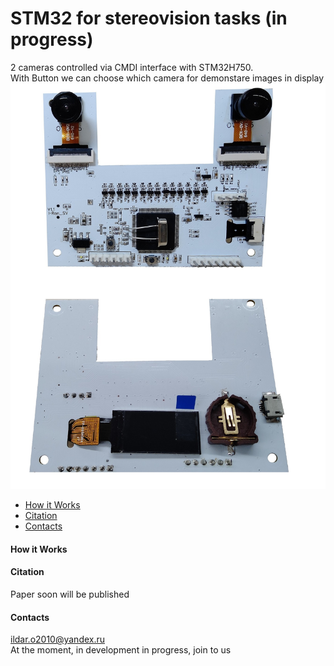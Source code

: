 # STM32 for stereovision tasks (in progress)
2 cameras controlled via CMDI interface with STM32H750.   
With Button we can choose which camera for demonstare images in display  
![alt tag](https://github.com/Ildaron/STM32_stereovision/blob/master/Supplementary_files/img3.jpg "general view")​


-  [How it Works](https://github.com/Ildaron/STM32_stereovision/blob/master/README.md#how-it-works) 
-  [Citation](https://github.com/Ildaron/STM32_stereovision#citation)   
-  [Contacts](https://github.com/Ildaron/STM32_stereovision#contacts)    


#### How it Works  

#### Citation
Paper soon will be published 
#### Contacts
ildar.o2010@yandex.ru   
At the moment, in development in progress, join to us
